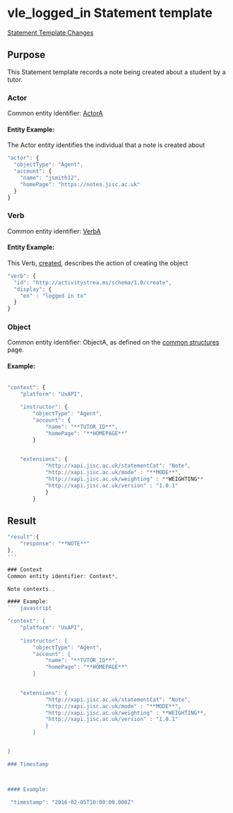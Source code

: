 # vle_logged_in Statement template



[Statement Template Changes](/version_changes.md#create-note)

## Purpose
This Statement template records a note being created about a student by a tutor.

### Actor
Common entity identifier: [ActorA](/common_structures.md#actora)

#### Entity Example:
The Actor entity identifies the individual that a note is created about

``` Javascript
"actor": {
  "objectType": "Agent",
  "account": {
    "name": "jsmith12",
    "homePage": "https://notes.jisc.ac.uk"
  }
}
```

### Verb
Common entity identifier: [VerbA](/common_structures.md#verba)

#### Entity Example:
This Verb, [created](/vocabulary.md#created), describes the action of creating the object

``` javascript
"verb": {
  "id": "http://activitystrea.ms/schema/1.0/create",
  "display": {
    "en" : "logged in to"
  }
}
```


### Object
Common entity identifier: ObjectA, as defined on the [common structures](/common_structures.md#objecta) page.


#### Example:
``` javascript

"context": {
	"platform": "UxAPI",
	
	"instructor": {
		"objectType": "Agent",
		"account": {
			"name": "**TUTOR_ID**",
			"homePage": "**HOMEPAGE**"
		}
	

    "extensions": {
			"http://xapi.jisc.ac.uk/statementCat": "Note",
			"http://xapi.jisc.ac.uk/mode" : "**MODE**",
			"http://xapi.jisc.ac.uk/weighting" : **WEIGHTING**
			"http://xapi.jisc.ac.uk/version" : "1.0.1"
			}
		}


```

## Result
``` javascript
"result":{
	"response": "**NOTE**"
},
'''

### Context
Common entity identifier: Context*, 

Note contexts..

#### Example:
``` javascript

"context": {
	"platform": "UxAPI",
	
	"instructor": {
		"objectType": "Agent",
		"account": {
			"name": "**TUTOR_ID**",
			"homePage": "**HOMEPAGE**"
		}
	

    "extensions": {
			"http://xapi.jisc.ac.uk/statementCat": "Note",
			"http://xapi.jisc.ac.uk/mode" : "**MODE**",
			"http://xapi.jisc.ac.uk/weighting" : **WEIGHTING**,
			"http://xapi.jisc.ac.uk/version" : "1.0.1"
			}
		}


}

### Timestamp



#### Example:

 "timestamp": "2016-02-05T10:00:00.000Z"


